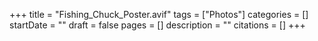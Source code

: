 +++
title = "Fishing_Chuck_Poster.avif"
tags = ["Photos"]
categories = []
startDate = ""
draft = false
pages = []
description = ""
citations = []
+++
